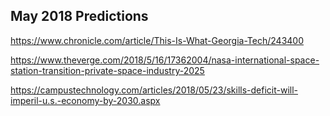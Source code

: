 ## May 2018 Predictions

https://www.chronicle.com/article/This-Is-What-Georgia-Tech/243400

https://www.theverge.com/2018/5/16/17362004/nasa-international-space-station-transition-private-space-industry-2025

https://campustechnology.com/articles/2018/05/23/skills-deficit-will-imperil-u.s.-economy-by-2030.aspx
